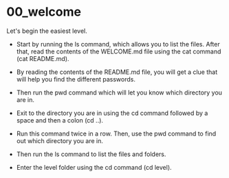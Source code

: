 # 00_welcome

Let's begin the easiest level.

- Start by running the ls command, which allows you to list the files. After that, read the contents of the WELCOME.md file using the cat command (cat README.md).

- By reading the contents of the README.md file, you will get a clue that will help you find the different passwords.

- Then run the pwd command which will let you know which directory you are in.

- Exit to the directory you are in using the cd command followed by a space and then a colon (cd ..).

- Run this command twice in a row. Then, use the pwd command to find out which directory you are in.

- Then run the ls command to list the files and folders.

- Enter the level folder using the cd command (cd level).
